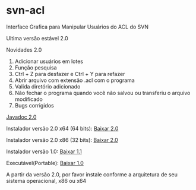 # svn-acl
Interface Grafica para Manipular Usuários do ACL do SVN

Ultima versão estável 2.0

Novidades 2.0
 1. Adicionar usuários em lotes
 2. Função pesquisa
 3. Ctrl + Z para desfazer e Ctrl + Y para refazer
 4. Abrir arquivo com extensão .acl com o programa
 5. Valida diretório adicionado
 6. Não fechar o programa quando você não salvou ou transferiu o arquivo modificado
 7. Bugs corrigidos
 
[Javadoc 2.0](https://rawgit.com/Lhuckaz/svn-acl/v.2.0/svn-acl/doc/index.html)

Instalador versão 2.0 x64 (64 bits): 
[Baixar 2.0](https://github.com/Lhuckaz/svn-acl/blob/v.2.0/svn-acl-2.0_x64.exe?raw=true)

Instalador versão 2.0 x86 (32 bits): 
[Baixar 2.0](https://github.com/Lhuckaz/svn-acl/blob/v.2.0/svn-acl-2.0_x86.exe?raw=true)

Instalador versão 1.0: 
[Baixar 1.1](https://github.com/Lhuckaz/svn-acl/blob/v.1.1/svn-acl-1.1.exe?raw=true)

Executável(Portable): 
[Baixar 1.0](https://github.com/Lhuckaz/svn-acl/blob/master/svn-acl-1.0.exe?raw=true)

A partir da versão 2.0, por favor instale conforme a arquitetura de seu sistema operacional, x86 ou x64
